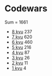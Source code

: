# Codewars

Sum = 1661

- [8 kyu](8kyu.md) 237
- [7 kyu](7kyu.md) 620
- [6 kyu](6kyu.md) 460
- [5 kyu](5kyu.md) 216
- [4 kyu](4kyu.md) 87
- [3 kyu](3kyu.md) 26
- [2 kyu](2kyu.md) 11
- [1 kyu](1kyu.md) 4
